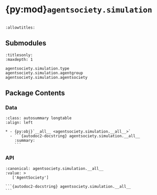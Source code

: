 # {py:mod}`agentsociety.simulation`

```{py:module} agentsociety.simulation
```

```{autodoc2-docstring} agentsociety.simulation
:allowtitles:
```

## Submodules

```{toctree}
:titlesonly:
:maxdepth: 1

agentsociety.simulation.type
agentsociety.simulation.agentgroup
agentsociety.simulation.agentsociety
```

## Package Contents

### Data

````{list-table}
:class: autosummary longtable
:align: left

* - {py:obj}`__all__ <agentsociety.simulation.__all__>`
  - ```{autodoc2-docstring} agentsociety.simulation.__all__
    :summary:
    ```
````

### API

````{py:data} __all__
:canonical: agentsociety.simulation.__all__
:value: >
   ['AgentSociety']

```{autodoc2-docstring} agentsociety.simulation.__all__
```

````
